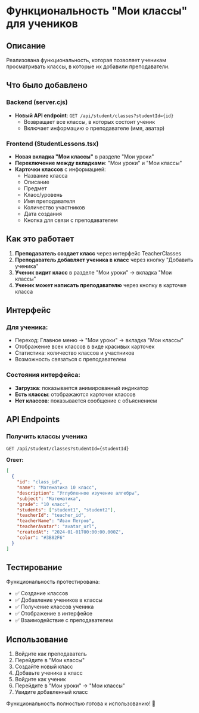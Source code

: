 # Функциональность "Мои классы" для учеников

## Описание
Реализована функциональность, которая позволяет ученикам просматривать классы, в которые их добавили преподаватели.

## Что было добавлено

### Backend (server.cjs)
- **Новый API endpoint**: `GET /api/student/classes?studentId={id}`
  - Возвращает все классы, в которых состоит ученик
  - Включает информацию о преподавателе (имя, аватар)

### Frontend (StudentLessons.tsx)
- **Новая вкладка "Мои классы"** в разделе "Мои уроки"
- **Переключение между вкладками**: "Мои уроки" и "Мои классы"
- **Карточки классов** с информацией:
  - Название класса
  - Описание
  - Предмет
  - Класс/уровень
  - Имя преподавателя
  - Количество участников
  - Дата создания
  - Кнопка для связи с преподавателем

## Как это работает

1. **Преподаватель создает класс** через интерфейс TeacherClasses
2. **Преподаватель добавляет ученика в класс** через кнопку "Добавить ученика"
3. **Ученик видит класс** в разделе "Мои уроки" → вкладка "Мои классы"
4. **Ученик может написать преподавателю** через кнопку в карточке класса

## Интерфейс

### Для ученика:
- Переход: Главное меню → "Мои уроки" → вкладка "Мои классы"
- Отображение всех классов в виде красивых карточек
- Статистика: количество классов и участников
- Возможность связаться с преподавателем

### Состояния интерфейса:
- **Загрузка**: показывается анимированный индикатор
- **Есть классы**: отображаются карточки классов
- **Нет классов**: показывается сообщение с объяснением

## API Endpoints

### Получить классы ученика
```
GET /api/student/classes?studentId={studentId}
```

**Ответ:**
```json
[
  {
    "id": "class_id",
    "name": "Математика 10 класс",
    "description": "Углубленное изучение алгебры",
    "subject": "Математика",
    "grade": "10 класс",
    "students": ["student1", "student2"],
    "teacherId": "teacher_id",
    "teacherName": "Иван Петров",
    "teacherAvatar": "avatar_url",
    "createdAt": "2024-01-01T00:00:00.000Z",
    "color": "#3B82F6"
  }
]
```

## Тестирование

Функциональность протестирована:
- ✅ Создание классов
- ✅ Добавление учеников в классы  
- ✅ Получение классов ученика
- ✅ Отображение в интерфейсе
- ✅ Взаимодействие с преподавателем

## Использование

1. Войдите как преподаватель
2. Перейдите в "Мои классы"
3. Создайте новый класс
4. Добавьте ученика в класс
5. Войдите как ученик
6. Перейдите в "Мои уроки" → "Мои классы"
7. Увидите добавленный класс

Функциональность полностью готова к использованию! 🎉
